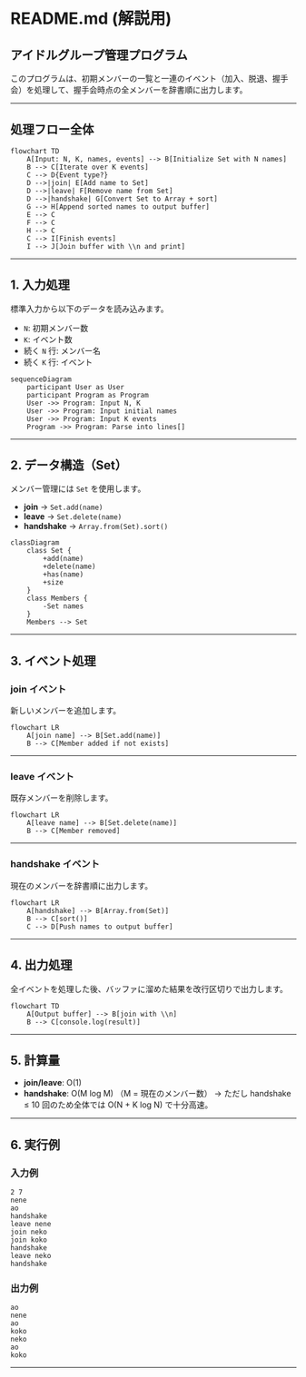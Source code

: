# README.md (解説用)

## アイドルグループ管理プログラム

このプログラムは、初期メンバーの一覧と一連のイベント（加入、脱退、握手会）を処理して、握手会時点の全メンバーを辞書順に出力します。

---

## 処理フロー全体

```mermaid
flowchart TD
    A[Input: N, K, names, events] --> B[Initialize Set with N names]
    B --> C[Iterate over K events]
    C --> D{Event type?}
    D -->|join| E[Add name to Set]
    D -->|leave| F[Remove name from Set]
    D -->|handshake| G[Convert Set to Array + sort]
    G --> H[Append sorted names to output buffer]
    E --> C
    F --> C
    H --> C
    C --> I[Finish events]
    I --> J[Join buffer with \\n and print]
```

---

## 1. 入力処理

標準入力から以下のデータを読み込みます。

- `N`: 初期メンバー数
- `K`: イベント数
- 続く `N` 行: メンバー名
- 続く `K` 行: イベント

```mermaid
sequenceDiagram
    participant User as User
    participant Program as Program
    User ->> Program: Input N, K
    User ->> Program: Input initial names
    User ->> Program: Input K events
    Program ->> Program: Parse into lines[]
```

---

## 2. データ構造（Set）

メンバー管理には `Set` を使用します。

- **join** → `Set.add(name)`
- **leave** → `Set.delete(name)`
- **handshake** → `Array.from(Set).sort()`

```mermaid
classDiagram
    class Set {
        +add(name)
        +delete(name)
        +has(name)
        +size
    }
    class Members {
        -Set names
    }
    Members --> Set
```

---

## 3. イベント処理

### join イベント

新しいメンバーを追加します。

```mermaid
flowchart LR
    A[join name] --> B[Set.add(name)]
    B --> C[Member added if not exists]
```

---

### leave イベント

既存メンバーを削除します。

```mermaid
flowchart LR
    A[leave name] --> B[Set.delete(name)]
    B --> C[Member removed]
```

---

### handshake イベント

現在のメンバーを辞書順に出力します。

```mermaid
flowchart LR
    A[handshake] --> B[Array.from(Set)]
    B --> C[sort()]
    C --> D[Push names to output buffer]
```

---

## 4. 出力処理

全イベントを処理した後、バッファに溜めた結果を改行区切りで出力します。

```mermaid
flowchart TD
    A[Output buffer] --> B[join with \\n]
    B --> C[console.log(result)]
```

---

## 5. 計算量

- **join/leave**: O(1)
- **handshake**: O(M log M) （M = 現在のメンバー数）
  → ただし handshake ≤ 10 回のため全体では O(N + K log N) で十分高速。

---

## 6. 実行例

### 入力例

```text
2 7
nene
ao
handshake
leave nene
join neko
join koko
handshake
leave neko
handshake
```

### 出力例

```text
ao
nene
ao
koko
neko
ao
koko
```

---
